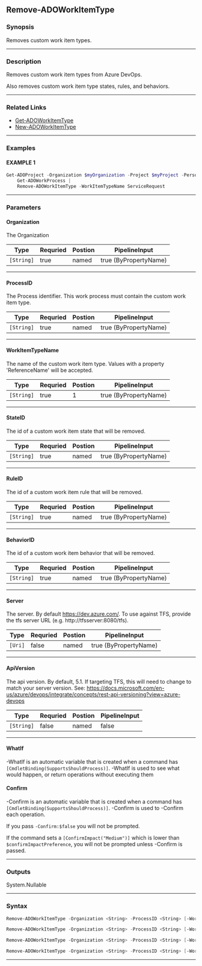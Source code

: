 
Remove-ADOWorkItemType
----------------------
### Synopsis
Removes custom work item types.

---
### Description

Removes custom work item types from Azure DevOps.

Also removes custom work item type states, rules, and behaviors.

---
### Related Links
* [Get-ADOWorkItemType](Get-ADOWorkItemType.md)
* [New-ADOWorkItemType](New-ADOWorkItemType.md)
---
### Examples
#### EXAMPLE 1
```PowerShell
Get-ADOProject -Organization $myOrganization -Project $myProject -PersonalAccessToken $myPat |
    Get-ADOWorkProcess |
    Remove-ADOWorkItemType -WorkItemTypeName ServiceRequest
```

---
### Parameters
#### **Organization**

The Organization



|Type          |Requried|Postion|PipelineInput        |
|--------------|--------|-------|---------------------|
|```[String]```|true    |named  |true (ByPropertyName)|
---
#### **ProcessID**

The Process identifier.  This work process must contain the custom work item type.



|Type          |Requried|Postion|PipelineInput        |
|--------------|--------|-------|---------------------|
|```[String]```|true    |named  |true (ByPropertyName)|
---
#### **WorkItemTypeName**

The name of the custom work item type.  Values with a property 'ReferenceName' will be accepted.



|Type          |Requried|Postion|PipelineInput        |
|--------------|--------|-------|---------------------|
|```[String]```|true    |1      |true (ByPropertyName)|
---
#### **StateID**

The id of a custom work item state that will be removed.



|Type          |Requried|Postion|PipelineInput        |
|--------------|--------|-------|---------------------|
|```[String]```|true    |named  |true (ByPropertyName)|
---
#### **RuleID**

The id of a custom work item rule that will be removed.



|Type          |Requried|Postion|PipelineInput        |
|--------------|--------|-------|---------------------|
|```[String]```|true    |named  |true (ByPropertyName)|
---
#### **BehaviorID**

The id of a custom work item behavior that will be removed.



|Type          |Requried|Postion|PipelineInput        |
|--------------|--------|-------|---------------------|
|```[String]```|true    |named  |true (ByPropertyName)|
---
#### **Server**

The server.  By default https://dev.azure.com/.
To use against TFS, provide the tfs server URL (e.g. http://tfsserver:8080/tfs).



|Type       |Requried|Postion|PipelineInput        |
|-----------|--------|-------|---------------------|
|```[Uri]```|false   |named  |true (ByPropertyName)|
---
#### **ApiVersion**

The api version.  By default, 5.1.
If targeting TFS, this will need to change to match your server version.
See: https://docs.microsoft.com/en-us/azure/devops/integrate/concepts/rest-api-versioning?view=azure-devops



|Type          |Requried|Postion|PipelineInput|
|--------------|--------|-------|-------------|
|```[String]```|false   |named  |false        |
---
#### **WhatIf**
-WhatIf is an automatic variable that is created when a command has ```[CmdletBinding(SupportsShouldProcess)]```.
-WhatIf is used to see what would happen, or return operations without executing them
#### **Confirm**
-Confirm is an automatic variable that is created when a command has ```[CmdletBinding(SupportsShouldProcess)]```.
-Confirm is used to -Confirm each operation.
    
If you pass ```-Confirm:$false``` you will not be prompted.
    
    
If the command sets a ```[ConfirmImpact("Medium")]``` which is lower than ```$confirmImpactPreference```, you will not be prompted unless -Confirm is passed.

---
### Outputs
System.Nullable


---
### Syntax
```PowerShell
Remove-ADOWorkItemType -Organization <String> -ProcessID <String> [-WorkItemTypeName] <String> [-Server <Uri>] [-ApiVersion <String>] [-WhatIf] [-Confirm] [<CommonParameters>]
```
```PowerShell
Remove-ADOWorkItemType -Organization <String> -ProcessID <String> [-WorkItemTypeName] <String> -BehaviorID <String> [-Server <Uri>] [-ApiVersion <String>] [-WhatIf] [-Confirm] [<CommonParameters>]
```
```PowerShell
Remove-ADOWorkItemType -Organization <String> -ProcessID <String> [-WorkItemTypeName] <String> -RuleID <String> [-Server <Uri>] [-ApiVersion <String>] [-WhatIf] [-Confirm] [<CommonParameters>]
```
```PowerShell
Remove-ADOWorkItemType -Organization <String> -ProcessID <String> [-WorkItemTypeName] <String> -StateID <String> [-Server <Uri>] [-ApiVersion <String>] [-WhatIf] [-Confirm] [<CommonParameters>]
```
---


